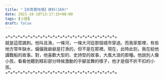 ```yaml
---
title: "【非真實地場】資料(169)"
date: 2021-10-18T13:17:15+08:00
tags: [小說]
draft: false
---
```


=\*=\*=\*=\*=\*=\*=\*=\*=\*=\*=\*=\*=\*=\*=\*=\*=\*=\*=\*=\*=\*=\*=  
就是這麼諷刺。他叫且漁，一條河，一條大河從那個城市穿過。而我家那裡，有些地方常年缺水，偏偏我爺爺是打漁的，但不是在那裡。現在，此時此刻，我在給他講戰船的故事。對，他喜歡大型的、史詩型的故事，大風大浪的那種。他說別人像小孩，看看他聽到精彩部分時候激動的手腳並舞的樣子，他才是個不折不扣的小孩。        
=\*=\*=\*=\*=\*=\*=\*=\*=\*=\*=\*=\*=\*=\*=\*=\*=\*=\*=\*=\*=\*=\*=  